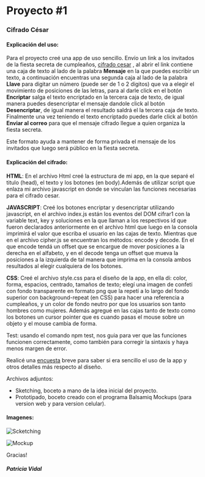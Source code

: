 # Proyecto #1  
### Cifrado César 


#### Explicación del uso:
Para el proyecto creé una app de uso sencillo. Envío un link a los invitados de la fiesta secreta de cumpleaños, [cifrado cesar](https://patriciavidal.github.io/lim-2018-05-bc-core-pm-cipher/src/) , al abrir el link contiene una caja de texto al lado de la palabra **Mensaje** en la que puedes escribir un texto, a continuación encuentras una segunda caja al lado de la palabra **Llave** para digitar un número (puede ser de 1 o 2 digitos) que va a elegir el movimiento de posiciones de las letras, para al darle click en el botón **Encriptar** salga el texto encriptado en la tercera caja de texto, de igual manera puedes desencriptar el mensaje dandole click al botón **Desencriptar**, de igual manera el resultado saldrá el la tercera caja de texto. Finalmente una vez teniendo el texto encriptado puedes darle click al botón **Enviar al correo** para que el mensaje cifrado llegue a quien organiza la fiesta secreta.

Este formato ayuda a mantener de forma privada el mensaje de los invitados que luego será público en la fiesta secreta.

#### Explicación del cifrado:

**HTML**: En el archivo Html creé la estructura de mi app, en la que separé el titulo (head), el texto y los botones (en body).Además de utilizar script que enlaza mi archivo javascript en donde se vinculan las funciones necesarias para el cifrado cesar.

**JAVASCRIPT**: Creé los botones encriptar y desencriptar utilizando javascript, en el archivo index.js están los eventos del DOM cifrar1 con la variable text, key y soluciones en la que llaman a los respectivos id que fueron declarados anteriormente en el archivo html que luego en la consola imprimirá el valor que escriba el usuario en las cajas de texto. Mientras que en el archivo cipher.js se encuentran los métodos: encode y decode. En el que encode tendá un offset que se encargue de mover posiciones a la derecha en el alfabeto, y en el decode tenga un offset que mueva la posiciones a la izquierda de tal manera que imprima en la consola ambos resultados al elegir cualquiera de los botones.

**CSS**: Creé el archivo style.css para el diseño de la app, en ella di: color, forma, espacios, centrado, tamaños de texto; elegí una imagen de confeti con fondo transparente en formato png que la repetí a lo largo del fondo superior con background-repeat (en CSS) para hacer una referencia a cumpleaños, y un color de fondo neutro por que los usuarios son tanto hombres como mujeres. Además agregué en las cajas tanto de texto como los botones un cursor pointer que es cuando pasas el mouse sobre un objeto y el mouse cambia de forma.

Test: usando el comando npm test, nos guia para ver que las funciones funcionen correctamente, como también para corregir la sintaxis y haya menos margen de error.

Realicé una [encuesta](https://www.survio.com/survey/d/T9L7O8F5N9L5N9D5G) breve para saber si era sencillo el uso de la app y otros detalles más respecto al diseño.

Archivos adjuntos: 
- Sketching, boceto a mano de la idea inicial del proyecto.
- Prototipado, boceto creado con el programa Balsamiq Mockups (para version web y para version celular).

#### Imagenes:

![Scketching][1]  

![Mockup][2]  


[1]: Read.md/scketching.jpg "Scketching"
[2]: Read.md/Mockup_cifradocesar.jpg "Prototipado app web y celular"


Gracias!


##### Patricia Vidal
